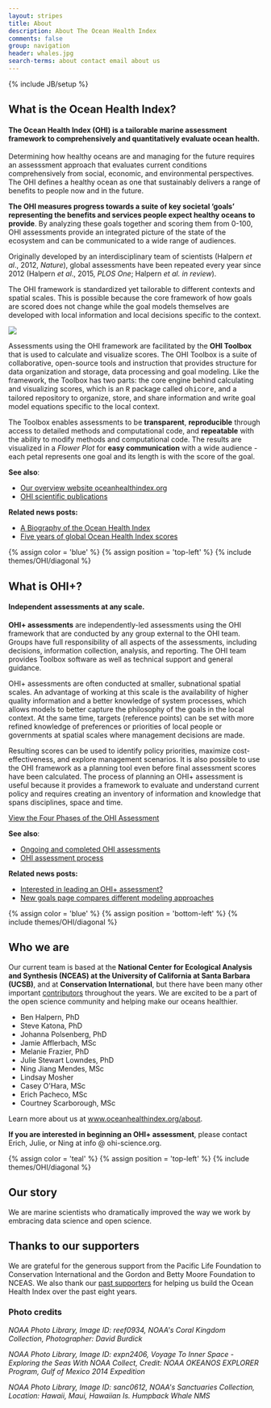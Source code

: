 ```yaml
---
layout: stripes
title: About
description: About The Ocean Health Index
comments: false
group: navigation
header: whales.jpg
search-terms: about contact email about us
---
```

{% include JB/setup %}

## What is the Ocean Health Index?

#### The Ocean Health Index (OHI) is a tailorable marine assessment framework to comprehensively and quantitatively evaluate ocean health.

Determining how healthy oceans are and managing for the future requires an assesssment approach that evaluates current conditions comprehensively from social, economic, and environmental perspectives. The OHI defines a healthy ocean as one that sustainably delivers a range of benefits to people now and in the future.

**The OHI measures progress towards a suite of key societal ‘goals’ representing the benefits and services people expect healthy oceans to provide**. By analyzing these goals together and scoring them from 0-100, OHI assessments provide an integrated picture of the state of the ecosystem and can be communicated to a wide range of audiences.  

Originally developed by an interdisciplinary team of scientists (Halpern *et al*., 2012, *Nature*), global assessments have been repeated every year since 2012 (Halpern *et al*., 2015, *PLOS One*; Halpern *et al. in review*).

The OHI framework is standardized yet tailorable to different contexts and spatial scales. This is possible because the core framework of how goals are scored does not change while the goal models themselves are developed with local information and local decisions specific to the context.

![](https://docs.google.com/drawings/d/1cv0dUUwHjCFVxw7fZTpnuHZEgRO1LX6nHMCOCra-ZhQ/pub?w=960&h=500)

Assessments using the OHI framework are facilitated by the **OHI Toolbox** that is used to calculate and visualize scores. The OHI Toolbox is a suite of collaborative, open-source tools and instruction that provides structure for data organization and storage, data processing and goal modeling. Like the framework, the Toolbox has two parts: the core engine behind calculating and visualizing scores, which is an <font face="courier">R</font> package called <font face="courier">ohicore</font>, and a tailored repository to organize, store, and share information and write goal model equations specific to the local context.

The Toolbox enables assessments to be **transparent**, **reproducible** through access to detailed methods and computational code, and **repeatable** with the ability to modify methods and computational code. The results are visualized in a _Flower Plot_ for **easy communication** with a wide audience - each petal represents one goal and its length is with the score of the goal. <!--- To learn more about our open data science workflow, please see <a href="http://ohi-science.org/betterscienceinlesstime" target="_blank">ohi-science.org/betterscienceinlesstime</a>. --->

**See also**:

- [Our overview website oceanhealthindex.org](https://www.oceanhealthindex.org)
- [OHI scientific publications](http://ohi-science.org/resources/publications/)

**Related news posts:**

- [A Biography of the Ocean Health Index](http://ohi-science.org/news/Biography-OHI)
- [Five years of global Ocean Health Index scores](http://ohi-science.org/news/Global-2016-Scores)


{% assign color = 'blue' %}
{% assign position = 'top-left' %}
{% include themes/OHI/diagonal %}


## What is OHI+?

#### Independent assessments at any scale.

**OHI+ assessments** are independently-led assessments using the OHI framework that are conducted by any group external to the OHI team. Groups have full responsibility of all aspects of the assessments, including decisions, information collection, analysis, and reporting. The OHI team provides Toolbox software as well as technical support and general guidance.

OHI+ assessments are often conducted at smaller, subnational spatial scales. An advantage of working at this scale is the availability of higher quality information and a better knowledge of system processes, which allows models to better capture the philosophy of the goals in the local context. At the same time, targets (reference points) can be set with more refined knowledge of preferences or priorities of local people or governments at spatial scales where management decisions are made.

Resulting scores can be used to identify policy priorities, maximize cost-effectiveness, and explore management scenarios. It is also possible to use the OHI framework as a planning tool even before final assessment scores have been calculated. The process of planning an OHI+ assessment is useful because it provides a framework to evaluate and understand current policy and requires creating an inventory of information and knowledge that spans disciplines, space and time.

<a href="/phases" class="btn">View the Four Phases of the OHI Assessment</a>


**See also**:

- [Ongoing and completed OHI assessments](http://ohi-science.org/projects/ohi-assessments) 
- [OHI assessment process](http://ohi-science.org/phases)

**Related news posts:**

- [Interested in leading an OHI+ assessment?](http://ohi-science.org/news/Interested-in-leading)
- [New goals page compares different modeling approaches](http://ohi-science.org/news/new-goals-guide-page)


{% assign color = 'blue' %}
{% assign position = 'bottom-left' %}
{% include themes/OHI/diagonal %}


## Who we are

Our current team is based at the **National Center for Ecological Analysis and Synthesis (NCEAS) at the University of California at Santa Barbara (UCSB)**, and at **Conservation International**, but there have been many other important <a href="http://www.oceanhealthindex.org/about/contributors" target="_blank">contributors</a> throughout the years. We are excited to be a part of the open science community and helping make our oceans healthier.

- Ben Halpern, PhD  
- Steve Katona, PhD  
- Johanna Polsenberg, PhD  
- Jamie Afflerbach, MSc  
- Melanie Frazier, PhD   
- Julie Stewart Lowndes, PhD  
- Ning Jiang Mendes, MSc  
- Lindsay Mosher  
- Casey O'Hara, MSc  
- Erich Pacheco, MSc  
- Courtney Scarborough, MSc

Learn more about us at <a href="http://www.oceanhealthindex.org/about" target="_blank">www.oceanhealthindex.org/about</a>.  


**If you are interested in beginning an OHI+ assessment**, please contact Erich, Julie, or Ning at info @ ohi-science.org.


{% assign color = 'teal' %}
{% assign position = 'top-left' %}
{% include themes/OHI/diagonal %}


## Our story

We are marine scientists who dramatically improved the way we work by embracing data science and open science.

<!---
In our [publication in ***Nature Ecology & Evolution***]() and accompanying [Q&A in ***Nature***](), we describe how we transitioned to coding collaboratively, sharing our work online, and communicating from our same workflow by building websites using free software tools. We provide specific examples through our experiences with global OHI assessments and supporting the 20 governments and academic groups around the world that are building off our science and code and leading their own OHI+ assessments.  

The intention is that by sharing our story we will encourage more environmental scientists to embrace open and collaborative practices, and we are committed to continued training through OHI.

**See also**:

- [ohi-science.org/betterscienceinlesstime](http://ohi-science.org/betterscienceinlesstime)

**Related news posts:**

- [Publication in Nature Ecology & Evolution: Our path to better science in less time using open data science tools](http://ohi-science.org/news/publication-in-nature-ecology-and-evolution)
- [The importance of open data science tools in science: a list of references](http://ohi-science.org/news/importance-of-open-data-science-tools)


--->


## Thanks to our supporters

We are grateful for the generous support from the Pacific Life Foundation to Conservation International and the Gordon and Betty Moore Foundation to NCEAS.  We also thank our <a href="http://www.oceanhealthindex.org/about/sustaining-partners" target="_blank">past supporters</a> for helping us build the Ocean Health Index over the past eight years.


<h3 class="subtle">Photo credits</h3>


*NOAA Photo Library, Image ID: reef0934, NOAA's Coral Kingdom Collection, Photographer: David Burdick*

*NOAA Photo Library, Image ID: expn2406, Voyage To Inner Space - Exploring the Seas With NOAA Collect, Credit: NOAA OKEANOS EXPLORER Program, Gulf of Mexico 2014 Expedition*

*NOAA Photo Library, Image ID: sanc0612, NOAA's Sanctuaries Collection, Location: Hawaii, Maui, Hawaiian Is. Humpback Whale NMS*
